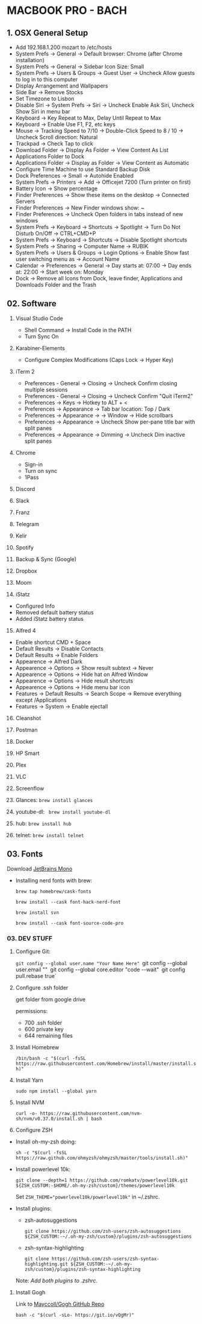 # MACBOOK PRO - BACH


## 1. OSX General Setup

- Add 192.168.1.200 mozart to /etc/hosts
- System Prefs -> General -> Default browser: Chrome (after Chrome installation)
- System Prefs -> General -> Sidebar Icon Size: Small
- System Prefs -> Users & Groups -> Guest User -> Uncheck Allow guests to log in to this computer
- Display Arrangement and Wallpapers
- Side Bar -> Remove Stocks
- Set Timezone to Lisbon
- Disable Siri -> System Prefs -> Siri -> Uncheck Enable Ask Siri, Uncheck Show Siri in menu bar
- Keyboard -> Key Repeat to Max, Delay Until Repeat to Max
- Keyboard -> Enable Use F1, F2, etc keys
- Mouse -> Tracking Speed to 7/10 -> Double-Click Speed to 8 / 10 -> Uncheck Scroll direction: Natural
- Trackpad -> Check Tap to click
- Download Folder -> Display As Folder -> View Content As List
- Applications Folder to Dock
- Applications Folder -> Display as Folder -> View Content as Automatic
- Configure Time Machine to use Standard Backup Disk
- Dock Preferences -> Small -> Autohide Enabled
- System Prefs -> Printers -> Add -> Officejet 7200 (Turn printer on first)
- Battery Icon -> Show percentage
- Finder Preferences -> Show these items on the desktop -> Connected Servers
- Finder Preferences -> New Finder windows show: ~
- Finder Preferences -> Uncheck Open folders in tabs instead of new windows
- System Prefs -> Keyboard -> Shortcuts -> Spotlight -> Turn Do Not Disturb On/Off -> CTRL+CMD+P
- System Prefs -> Keyboard -> Shortcuts -> Disable Spotlight shortcuts
- System Prefs -> Sharing -> Computer Name -> RUBIK
- System Prefs -> Users & Groups -> Login Options -> Enable Show fast user switching menu as -> Account Name
- Calendar -> Preferences -> General -> Day starts at: 07:00 -> Day ends at: 22:00 -> Start week on: Monday
- Dock -> Remove all Icons from Dock, leave finder, Applications and Downloads Folder and the Trash

## 02. Software

1. Visual Studio Code
   - Shell Command -> Install Code in the PATH
   - Turn Sync On

2. Karabiner-Elements
   - Configure Complex Modifications (Caps Lock -> Hyper Key)

3. iTerm 2
   - Preferences - General -> Closing -> Uncheck Confirm closing multiple sessions
   - Preferences - General -> Closing -> Uncheck Confirm "Quit iTerm2"
   - Preferences -> Keys -> Hotkey to ALT + <
   - Preferences -> Appearance -> Tab bar location: Top / Dark
   - Preferences -> Appearance -> -> Window -> Hide scrollbars
   - Preferences -> Appearance -> Uncheck Show per-pane title bar with split panes
   - Preferences -> Appearance -> Dimming -> Uncheck Dim inactive split panes

4. Chrome
   - Sign-in
   - Turn on sync
   - 1Pass

5. Discord
6. Slack
7. Franz
8. Telegram
9.  Kelir
10. Spotify
11. Backup & Sync (Google)
12. Dropbox
13. Moom

14. iStatz
   - Configured Info
   - Removed default battery status
   - Added iStatz battery status

15. Alfred 4
   - Enable shortcut CMD + Space
   - Default Results -> Disable Contacts
   - Default Results -> Enable Folders
   - Appearence -> Alfred Dark
   - Appearence -> Options -> Show result subtext -> Never
   - Appearence -> Options -> Hide hat on Alfred Window
   - Appearence -> Options -> Hide result shortcuts
   - Appearence -> Options -> Hide menu bar icon
   - Features -> Default Results -> Search Scope -> Remove everything except /Applications
   - Features -> System -> Enable ejectall

16. Cleanshot
17. Postman
18. Docker
19. HP Smart
20. Plex
21. VLC
22. Screenflow

1. Glances: `brew install glances`
2. youtube-dl: ` brew install youtube-dl` 
3. hub: `brew install hub`
4. telnet: `brew install telnet`


## 03. Fonts

Download [JetBrains Mono](https://www.jetbrains.com/lp/mono/)

- Installing nerd fonts with brew:

   `brew tap homebrew/cask-fonts`

   `brew install --cask font-hack-nerd-font`
   
   `brew install svn`

   `brew install --cask font-source-code-pro`


### 03. DEV STUFF

1. Configure Git:

   `git config --global user.name "Your Name Here"
   `git config --global user.email "<your-email-address>"`
   `git config --global core.editor "code --wait"`
   `git config pull.rebase true`

2. Configure .ssh folder

   get folder from google drive

   permissions:
   - 700 .ssh folder 
   - 600 private key
   - 644 remaining files

1. Install Homebrew 
   
   `/bin/bash -c "$(curl -fsSL https://raw.githubusercontent.com/Homebrew/install/master/install.sh)"`

1. Install Yarn

   `sudo npm install --global yarn`

1. Install NVM

   `curl -o- https://raw.githubusercontent.com/nvm-sh/nvm/v0.37.0/install.sh | bash`

1. Configure ZSH

- Install oh-my-zsh doing:

   `sh -c "$(curl -fsSL https://raw.github.com/ohmyzsh/ohmyzsh/master/tools/install.sh)"`

- Install powerlevel 10k:

   `git clone --depth=1 https://github.com/romkatv/powerlevel10k.git ${ZSH_CUSTOM:-$HOME/.oh-my-zsh/custom}/themes/powerlevel10k`

   Set `ZSH_THEME="powerlevel10k/powerlevel10k"` in ~/.zshrc.

- Install plugins:

  - zsh-autosuggestions

      `git clone https://github.com/zsh-users/zsh-autosuggestions ${ZSH_CUSTOM:-~/.oh-my-zsh/custom}/plugins/zsh-autosuggestions`


  - zsh-syntax-highlighting

      `git clone https://github.com/zsh-users/zsh-syntax-highlighting.git ${ZSH_CUSTOM:-~/.oh-my-zsh/custom}/plugins/zsh-syntax-highlighting`

   Note: *Add both plugins to .zshrc.*

1. Install Gogh

   Link to [Mayccoll/Gogh GitHub Repo](https://github.com/Mayccoll/Gogh)

   `bash -c "$(curl -sLo- https://git.io/vQgMr)"`
